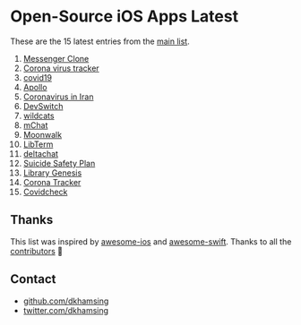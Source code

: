 # Open-Source iOS Apps Latest

These are the 15 latest entries from the [main list](https://github.com/dkhamsing/open-source-ios-apps).


1. [Messenger Clone](https://github.com/instamobile/messenger-iOS-chat-swift-firestore)
2. [Corona virus tracker](https://github.com/nploi/corona_tracker)
3. [covid19](https://github.com/dkhamsing/covid19.swift)
4. [Apollo](https://github.com/KhaosT/open-apollo)
5. [Coronavirus in Iran](https://github.com/soroushchehresa/iran-coronavirus)
6. [DevSwitch](https://github.com/aaronpearce/DevSwitch)
7. [wildcats](https://github.com/pietbrauer/wildcats)
8. [mChat](https://github.com/realpaliy/mChat)
9. [Moonwalk](https://github.com/illu/moonwalk)
10. [LibTerm](https://github.com/ColdGrub1384/LibTerm)
11. [deltachat](https://github.com/deltachat/deltachat-ios)
12. [Suicide Safety Plan](https://github.com/suicidesafetyplan/safetyplan-ios)
13. [Library Genesis](https://github.com/MartinStamenkovski/LibraryGenesis)
14. [Corona Tracker](https://github.com/MhdHejazi/CoronaTracker)
15. [Covidcheck](https://github.com/julianschiavo/Covidcheck)

## Thanks

This list was inspired by [awesome-ios](https://github.com/vsouza/awesome-ios) and [awesome-swift](https://github.com/matteocrippa/awesome-swift). Thanks to all the [contributors](https://github.com/dkhamsing/open-source-ios-apps/graphs/contributors) 🎉 

## Contact

- [github.com/dkhamsing](https://github.com/dkhamsing)
- [twitter.com/dkhamsing](https://twitter.com/dkhamsing)
